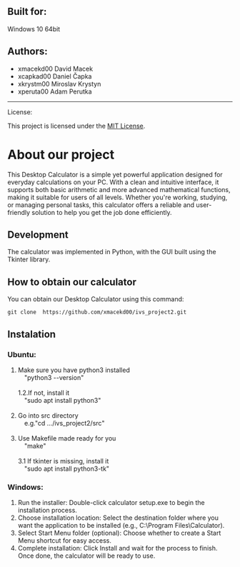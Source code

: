 Built for:
-----------

Windows 10 64bit

Authors:
-----------

- xmacekd00 David Macek
- xcapkad00 Daniel Čapka
- xkrystm00 Miroslav Krystyn
- xperuta00 Adam Perutka

-----------
License:

This project is licensed under the [MIT License](LICENSE.md).


# About our project
This Desktop Calculator is a simple yet powerful application designed for everyday calculations on your PC. With a clean and intuitive interface, it supports both basic arithmetic and more advanced mathematical functions, making it suitable for users of all levels. Whether you're working, studying, or managing personal tasks, this calculator offers a reliable and user-friendly solution to help you get the job done efficiently.

## Development
The calculator was implemented in Python, with the GUI built using the Tkinter library. 

## How to obtain our calculator
You can obtain our Desktop Calculator using this command:

`git clone  https://github.com/xmacekd00/ivs_project2.git`

## Instalation

### Ubuntu:
1. Make sure you have python3 installed <br>
&emsp;"python3 --version"<br><br>
1.2.If not, install it <br>
&emsp;"sudo apt install python3"<br><br>
2. Go into src directory <br>
&emsp;e.g."cd .../ivs_project2/src"<br><br>
3. Use Makefile made ready for you<br>
&emsp;"make"<br><br>
3.1 If tkinter is missing, install it <br>
&emsp;"sudo apt install python3-tk"<br>

### Windows: 
1. Run the installer: Double-click calculator setup.exe to begin the installation
process.
2. Choose installation location: Select the destination folder where you want the
application to be installed (e.g., C:\Program Files\Calculator).
3. Select Start Menu folder (optional): Choose whether to create a Start Menu
shortcut for easy access.
4. Complete installation: Click Install and wait for the process to finish. Once
done, the calculator will be ready to use.
